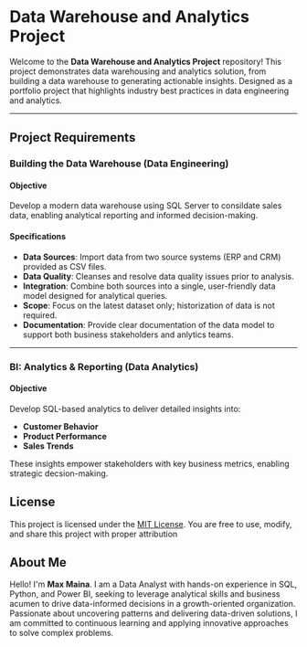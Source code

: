 # Data Warehouse and Analytics Project

Welcome to the **Data Warehouse and Analytics Project** repository!
This project demonstrates data warehousing and analytics solution, from building a data warehouse to generating actionable insights. Designed as a portfolio project that highlights industry best practices in data engineering and analytics.

---

## Project Requirements

### Building the Data Warehouse (Data Engineering)

#### Objective
Develop a modern data warehouse using SQL Server to consildate sales data, enabling analytical reporting and informed decision-making.

#### Specifications
- **Data Sources**: Import data from two source systems (ERP and CRM) provided as CSV files.
- **Data Quality**: Cleanses and resolve data quality issues prior to analysis.
- **Integration**: Combine both sources into a single, user-friendly data model designed for analytical queries.
- **Scope**: Focus on the latest dataset only; historization of data is not required.
- **Documentation**: Provide clear documentation of the data model to support both business stakeholders and anlytics teams.

---

### BI: Analytics & Reporting (Data Analytics)

#### Objective
Develop SQL-based analytics to deliver detailed insights into:
- **Customer Behavior**
- **Product Performance**
- **Sales Trends**

These insights empower stakeholders with key business metrics, enabling strategic decsion-making.

## License

This project is licensed under the [MIT License](LICENSE). You are free to use, modify, and share this project with proper attribution

## About Me

Hello! I'm **Max Maina**.  I am a Data Analyst with hands-on experience in SQL, Python, and Power BI, seeking to leverage analytical skills and business acumen to drive data-informed decisions in a growth-oriented organization. Passionate about uncovering patterns and delivering data-driven solutions, I am committed to continuous learning and applying innovative approaches to solve complex problems.
